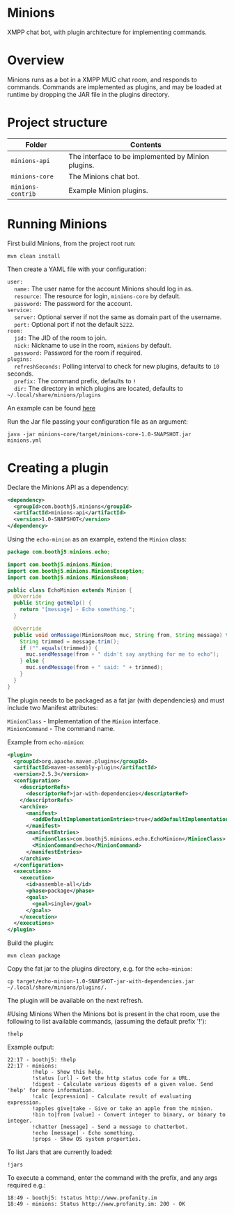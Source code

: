 # Minions
XMPP chat bot, with plugin architecture for implementing commands.

# Overview
Minions runs as a bot in a XMPP MUC chat room, and responds to commands.  Commands are implemented as plugins, and may be loaded at runtime by dropping the JAR file in the plugins directory.

# Project structure

Folder | Contents
------ | --------
`minions-api` | The interface to be implemented by Minion plugins.
`minions-core` | The Minions chat bot.
`minions-contrib` | Example Minion plugins.

# Running Minions
First build Minions, from the project root run:

```
mvn clean install
```

Then create a YAML file with your configuration:

`user:`<br>
&nbsp;&nbsp;&nbsp;&nbsp;`name:` The user name for the account Minions should log in as.<br>
&nbsp;&nbsp;&nbsp;&nbsp;`resource:` The resource for login, `minions-core` by default.<br>
&nbsp;&nbsp;&nbsp;&nbsp;`password:` The password for the account.<br>
`service:`<br>
&nbsp;&nbsp;&nbsp;&nbsp;`server:` Optional server if not the same as domain part of the username.<br>
&nbsp;&nbsp;&nbsp;&nbsp;`port:` Optional port if not the default `5222`.<br>
`room:`<br>
&nbsp;&nbsp;&nbsp;&nbsp;`jid:` The JID of the room to join.<br>
&nbsp;&nbsp;&nbsp;&nbsp;`nick:` Nickname to use in the room, `minions` by default.<br>
&nbsp;&nbsp;&nbsp;&nbsp;`password:` Password for the room if required.<br>
`plugins:`<br>
&nbsp;&nbsp;&nbsp;&nbsp;`refreshSeconds:` Polling interval to check for new plugins, defaults to `10` seconds.<br>
&nbsp;&nbsp;&nbsp;&nbsp;`prefix:` The command prefix, defaults to `!`<br>
&nbsp;&nbsp;&nbsp;&nbsp;`dir:` The directory in which plugins are located, defaults to `~/.local/share/minions/plugins`<br>

An example can be found [here](https://github.com/boothj5/minions/blob/master/minions.yml)

Run the Jar file passing your configuration file as an argument:

```
java -jar minions-core/target/minions-core-1.0-SNAPSHOT.jar minions.yml
```

# Creating a plugin
Declare the Minions API as a dependency:

```xml
<dependency>
  <groupId>com.boothj5.minions</groupId>
  <artifactId>minions-api</artifactId>
  <version>1.0-SNAPSHOT</version>
</dependency>
```

Using the `echo-minion` as an example,  extend the `Minion` class:

```java
package com.boothj5.minions.echo;

import com.boothj5.minions.Minion;
import com.boothj5.minions.MinionsException;
import com.boothj5.minions.MinionsRoom;

public class EchoMinion extends Minion {
  @Override
  public String getHelp() {
    return "[message] - Echo something.";
  }

  @Override
  public void onMessage(MinionsRoom muc, String from, String message) throws MinionsException {
    String trimmed = message.trim();
    if ("".equals(trimmed)) {
      muc.sendMessage(from + " didn't say anything for me to echo");
    } else {
      muc.sendMessage(from + " said: " + trimmed);
    }
  }
}
```

The plugin needs to be packaged as a fat jar (with dependencies) and must include two Manifest attributes:

`MinionClass` - Implementation of the `Minion` interface.  
`MinionCommand` - The command name.

Example from `echo-minion`:

```xml
<plugin>
  <groupId>org.apache.maven.plugins</groupId>
  <artifactId>maven-assembly-plugin</artifactId>
  <version>2.5.3</version>
  <configuration>
    <descriptorRefs>
      <descriptorRef>jar-with-dependencies</descriptorRef>
    </descriptorRefs>
    <archive>
      <manifest>
        <addDefaultImplementationEntries>true</addDefaultImplementationEntries>
      </manifest>
      <manifestEntries>
        <MinionClass>com.boothj5.minions.echo.EchoMinion</MinionClass>
        <MinionCommand>echo</MinionCommand>
      </manifestEntries>
    </archive>
  </configuration>
  <executions>
    <execution>
      <id>assemble-all</id>
      <phase>package</phase>
      <goals>
        <goal>single</goal>
      </goals>
    </execution>
  </executions>
</plugin>
```

Build the plugin:

```
mvn clean package
```

Copy the fat jar to the plugins directory, e.g. for the `echo-minion`:

```
cp target/echo-minion-1.0-SNAPSHOT-jar-with-dependencies.jar ~/.local/share/minions/plugins/.
```

The plugin will be available on the next refresh.

#Using Minions
When the Minions bot is present in the chat room, use the following to list available commands, (assuming the default prefix '!'):

```
!help
```

Example output:

```
22:17 - boothj5: !help
22:17 - minions:
        !help - Show this help.
        !status [url] - Get the http status code for a URL.
        !digest - Calculate various digests of a given value. Send 'help' for more information.
        !calc [expression] - Calculate result of evaluating expression.
        !apples give|take - Give or take an apple from the minion.
        !bin to|from [value] - Convert integer to binary, or binary to integer.
        !chatter [message] - Send a message to chatterbot.
        !echo [message] - Echo something.
        !props - Show OS system properties.
```

To list Jars that are currently loaded:

```
!jars
```

To execute a command, enter the command with the prefix, and any args required e.g.:

```
18:49 - boothj5: !status http://www.profanity.im
18:49 - minions: Status http://www.profanity.im: 200 - OK
```
